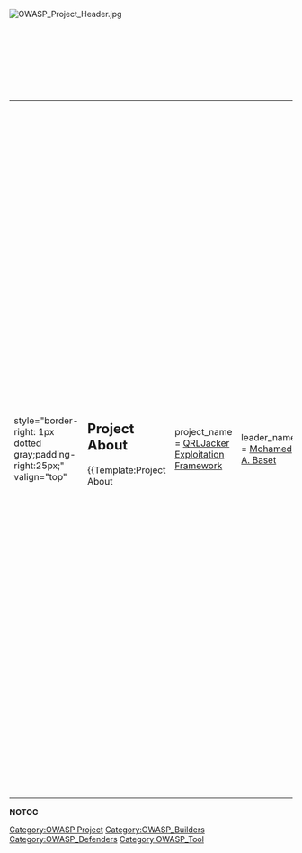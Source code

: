 <div style="width:100%;height:160px;border:0,margin:0;overflow: hidden;">

![OWASP_Project_Header.jpg](OWASP_Project_Header.jpg
"OWASP_Project_Header.jpg")

</div>

<table>
<tbody>
<tr class="odd">
<td><p>style="border-right: 1px dotted gray;padding-right:25px;" valign="top"</p></td>
<td><h2 id="project_about">Project About</h2>
<p>{{Template:Project About</p></td>
<td><p>project_name = <a href="https://github.com/OWASP/QRLJacking/tree/master/QRLJacker">QRLJacker Exploitation Framework</a></p></td>
<td><p>leader_name1 = <a href="mailto:mohamed.baset@owasp.org">Mohamed A. Baset</a></p></td>
<td><p>project_license = GNU General Public License version 3.0 (GPLv3)</p></td>
<td><p>project_description = QRLJacker is a highly customizable exploitation framework to demonstrate "<a href="QRLJacking" title="wikilink">QRLJacking Attack Vector</a>" to show how it is easy to hijack services that depend on QR Code as an authentication and login method, Mainly it aims to raise the security awareness regarding all the services using the QR Code as a main way to login users to different services.</p></td>
<td><p>contributor_name1 = <a href="https://github.com/D4Vinci">Karim Shoair</a></p></td>
<td><p>pamphlet_link = <a href="https://github.com/OWASP/QRLJacking/wiki">https://github.com/OWASP/QRLJacking/wiki</a></p></td>
<td><p>presentation_link = <a href="https://github.com/OWASP/QRLJacking/wiki">https://github.com/OWASP/QRLJacking/wiki</a></p></td>
<td><p>project_road_map = Global_Projects_Committee</p></td>
<td><p>release_1 = <a href="https://github.com/OWASP/QRLJacking/tree/master/QRLJacker">https://github.com/OWASP/QRLJacking/tree/master/QRLJacker</a></p></td>
<td><p>mailing_list_name = <a href="https://groups.google.com/a/owasp.org/forum/#!forum/qrljacker-project">QRLJacker Project Mailing-list</a> }}</p>
<h2 id="qrljacker_exploitation_framework">QRLJacker Exploitation Framework</h2>
<p>A highly customizable framework to demonstrate "<a href="QRLJacking" title="wikilink">QRLJacking Attack Vector</a>" mainly to show how it easy to hijack services that rely on QR Code Authentication!</p>
<figure>
<img src="QRLJacker.png" title="QRLJacker.png" alt="QRLJacker.png" /><figcaption>QRLJacker.png</figcaption>
</figure>
<h2 id="licensing">Licensing</h2>
<p>OWASP QRLJacking attack vector, OWASP QRLJacker exploitation framework and any contributions are free to use under the GNU General Public License version 3.0 (GPLv3).</p>
<p>Copyright (c) 2016 OWASP</p>
<h2 id="roadmap">Roadmap</h2>
<p><strong></p>
<ul>
<li>Write modules for other websites and services.</li>
<li>Write post-exploitation modules for the framework.</li>
</ul>
<p></strong></p>
<h2 id="getting_involved">Getting Involved</h2>
<p>QRLJacking welcomes any contributions, so if you are excited and want to be involved contribute to the project's <a href="https://github.com/OWASP/QRLJacking/commits/master/QRLJacker">Github repository</a> and subscribe in our <a href="https://groups.google.com/a/owasp.org/forum/#!forum/qrljacker-project">QRLJacker Project Mailing-list</a> to keep in touch.</p></td>
<td><p>style="padding-left:25px;width:200px;border-right: 1px dotted gray;padding-right:25px;" valign="top"</p></td>
<td><h2 id="project_resources">Project Resources</h2>
<p><a href="https://github.com/OWASP/QRLJacking/tree/master/QRLJacker">Installation Package</a></p>
<p><a href="https://github.com/OWASP/QRLJacking/tree/master/QRLJacker">Source Code</a></p>
<p><a href="https://github.com/OWASP/QRLJacking/commits/master/QRLJacker">What's New (Revision History)</a></p>
<p><a href="https://github.com/OWASP/QRLJacking/commits/master/QRLJacker">Documentation</a></p>
<p><a href="https://github.com/OWASP/QRLJacking/wiki">Wiki Home Page</a></p>
<p><a href="https://github.com/OWASP/QRLJacking/issues">Issue Tracker</a></p>
<p><a href="https://prezi.com/1e8w98atg6dx/qrljacking/">Slide Presentation</a></p>
<p><a href="https://www.youtube.com/watch?v=sYtH5-K2JZc">Video</a></p>
<h2 id="project_leader">Project Leader</h2>
<p><a href="https://github.com/SymbianSyMoh">Mohamed A. Baset</a></p>
<h2 id="classifications">Classifications</h2>
<table>
<tbody>
<tr class="odd">
<td><p>colspan="2" align="center"</p></td>
<td><figure>
<img src="Project_Type_Files_TOOL.jpg" title="Project_Type_Files_TOOL.jpg" alt="Project_Type_Files_TOOL.jpg" /><figcaption>Project_Type_Files_TOOL.jpg</figcaption>
</figure></td>
</tr>
<tr class="even">
<td><p>rowspan="2" width="50%" valign="top" align="center"</p></td>
<td><figure>
<img src="Owasp-incubator-trans-85.png" title="Owasp-incubator-trans-85.png" alt="Owasp-incubator-trans-85.png" /><figcaption>Owasp-incubator-trans-85.png</figcaption>
</figure></td>
</tr>
<tr class="odd">
<td><p>width="50%" valign="top" align="center"</p></td>
<td><figure>
<img src="Owasp-defenders-small.png" title="Owasp-defenders-small.png" alt="Owasp-defenders-small.png" /><figcaption>Owasp-defenders-small.png</figcaption>
</figure></td>
</tr>
<tr class="even">
<td><p>colspan="2" align="center"</p></td>
<td><figure>
<img src="Agplv3-155x51.png" title="Agplv3-155x51.png" alt="Agplv3-155x51.png" /><figcaption>Agplv3-155x51.png</figcaption>
</figure></td>
</tr>
</tbody>
</table></td>
</tr>
</tbody>
</table>

__NOTOC__ <headertabs />

[Category:OWASP Project](Category:OWASP_Project "wikilink")
[Category:OWASP_Builders](Category:OWASP_Builders "wikilink")
[Category:OWASP_Defenders](Category:OWASP_Defenders "wikilink")
[Category:OWASP_Tool](Category:OWASP_Tool "wikilink")